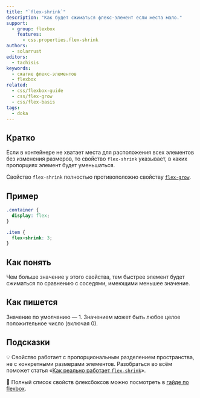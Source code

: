 ```yaml
---
title: "`flex-shrink`"
description: "Как будет сжиматься флекс-элемент если места мало."
support:
  - group: flexbox
    features:
      - css.properties.flex-shrink
authors:
  - solarrust
editors:
  - tachisis
keywords:
  - сжатие флекс-элементов
  - flexbox
related:
  - css/flexbox-guide
  - css/flex-grow
  - css/flex-basis
tags:
  - doka
---
```


## Кратко

Если в контейнере не хватает места для расположения всех элементов без изменения размеров, то свойство `flex-shrink` указывает, в каких пропорциях элемент будет уменьшаться.

Свойство `flex-shrink` полностью противоположно свойству [`flex-grow`](/css/flex-grow/).

## Пример

```css
.container {
  display: flex;
}

.item {
  flex-shrink: 3;
}
```

## Как понять

Чем больше значение у этого свойства, тем быстрее элемент будет сжиматься по сравнению с соседями, имеющими меньшее значение.

## Как пишется

Значение по умолчанию — 1. Значением может быть любое целое положительное число (включая 0).

## Подсказки

💡 Свойство работает с пропорциональным разделением пространства, не с конкретными размерами элементов. Разобраться во всём поможет статья «[Как реально работает `flex-shrink`](https://medium.com/p/c41e40767194)».

<aside>

📝 Полный список свойств флексбоксов можно посмотреть в [гайде по flexbox](/css/flexbox-guide/).

</aside>
